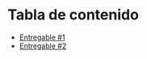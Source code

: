 # Tabla de contenido

- [Entregable #1](./entregable_uno/README.md)
- [Entregable #2](./entregable_dos/README.md)